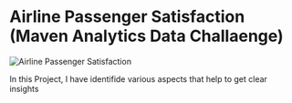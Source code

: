 # Airline Passenger Satisfaction (Maven Analytics Data Challaenge)
![Airline Passenger Satisfaction](https://user-images.githubusercontent.com/106047080/171792979-ab572485-a687-4738-b606-121a976be006.PNG)

In this Project, I have identifide various aspects that help to get clear insights 
